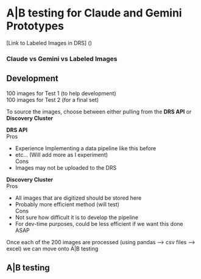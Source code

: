 # A|B testing for Claude and Gemini Prototypes
[Link to Labeled Images in DRS] () 
### Claude vs Gemini vs Labeled Images

## Development
100 images for Test 1 (to help development)  
100 images for Test 2 (for a final set)  

To source the images, choose between either pulling from the **DRS API** or **Discovery Cluster**  

**DRS API**  
Pros  
  - Experience Implementing a data pipeline like this before  
  - etc... (Will add more as I experiment)    
Cons  
  - Images may not be uploaded to the DRS


**Discovery Cluster**  
Pros  
  - All images that are digitized should be stored here  
  - Probably more efficient method (will test)  
Cons  
  - Not sure how difficult it is to develop the pipeline  
  - For dev-time purposes, could be less efficient if we want this done ASAP  

Once each of the 200 images are processed (using pandas --> csv files --> excel) we can move onto A|B testing

## A|B testing
